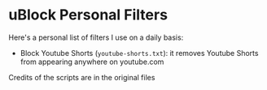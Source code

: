 # uBlock Personal Filters

Here's a personal list of filters I use on a daily basis:
 - Block Youtube Shorts (`youtube-shorts.txt`): it removes Youtube Shorts from appearing anywhere on youtube.com

Credits of the scripts are in the original files